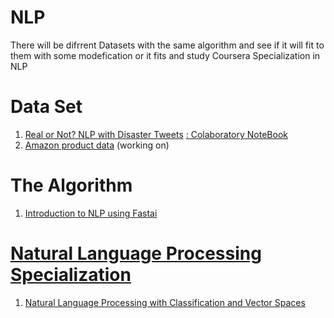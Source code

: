 # NLP

There will be difrrent Datasets with the same algorithm and see if it will fit to them with some modefication or it fits and study Coursera Specialization in NLP 

# Data Set
<ol>
  <li> <a href="https://www.kaggle.com/c/nlp-getting-started/overview">Real or Not? NLP with Disaster Tweets</a> 
 <a href="https://colab.research.google.com/drive/1NbeK69ra5ZNqsVQOpC0w0AY80UCPgnns">:  Colaboratory NoteBook </a></li> 
  <li> <a href="http://jmcauley.ucsd.edu/data/amazon/">Amazon product data</a> (working on) </li>
</ol>


# The Algorithm
<ol>
  <li><a href="https://harish3110.github.io/through-tinted-lenses/natural%20language%20processing/sentiment%20analysis/2020/06/27/Introduction-to-NLP-using-Fastai.html">Introduction to NLP using Fastai</a> </li>
</ol>


# <a href="https://www.coursera.org/specializations/natural-language-processing">Natural Language Processing Specialization </a> 
<ol>
  <li> <a href="https://github.com/a-abdellatif98/NLP/tree/master/Natural%20Language%20Processing%20with%20Classification%20and%20Vector%20Spaces">Natural Language Processing with Classification and Vector Spaces
</a> </li>
